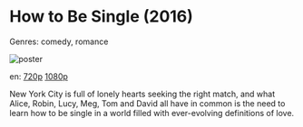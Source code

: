 # How to Be Single (2016)

Genres: comedy, romance

![poster](http://image.tmdb.org/t/p/w500/5pVA4m8oTGN1ML9iQXtmaFRzQoE.jpg)

en:
  [720p](magnet:?xt=urn:btih:258C42264CC71F2C6C234BA0C4F0C9B7E8494B13&tr=udp://glotorrents.pw:6969/announce&tr=udp://tracker.opentrackr.org:1337/announce&tr=udp://torrent.gresille.org:80/announce&tr=udp://tracker.openbittorrent.com:80&tr=udp://tracker.coppersurfer.tk:6969&tr=udp://tracker.leechers-paradise.org:6969&tr=udp://p4p.arenabg.ch:1337&tr=udp://tracker.internetwarriors.net:1337)
  [1080p](magnet:?xt=urn:btih:F3F24AF83EA072B7E57B8F5B5C1E2466DC6D9CA1&tr=udp://glotorrents.pw:6969/announce&tr=udp://tracker.opentrackr.org:1337/announce&tr=udp://torrent.gresille.org:80/announce&tr=udp://tracker.openbittorrent.com:80&tr=udp://tracker.coppersurfer.tk:6969&tr=udp://tracker.leechers-paradise.org:6969&tr=udp://p4p.arenabg.ch:1337&tr=udp://tracker.internetwarriors.net:1337)
  


New York City is full of lonely hearts seeking the right match, and what Alice, Robin, Lucy, Meg, Tom and David all have in common is the need to learn how to be single in a world filled with ever-evolving definitions of love.